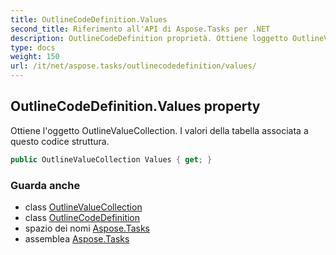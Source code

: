 ```yaml
---
title: OutlineCodeDefinition.Values
second_title: Riferimento all'API di Aspose.Tasks per .NET
description: OutlineCodeDefinition proprietà. Ottiene loggetto OutlineValueCollection. I valori della tabella associata a questo codice struttura.
type: docs
weight: 150
url: /it/net/aspose.tasks/outlinecodedefinition/values/
---
```

## OutlineCodeDefinition.Values property

Ottiene l'oggetto OutlineValueCollection. I valori della tabella associata a questo codice struttura.

```csharp
public OutlineValueCollection Values { get; }
```

### Guarda anche

* class [OutlineValueCollection](../../outlinevaluecollection/)
* class [OutlineCodeDefinition](../)
* spazio dei nomi [Aspose.Tasks](../../outlinecodedefinition/)
* assemblea [Aspose.Tasks](../../../)


